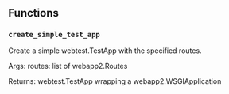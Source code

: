 # 








## Functions
    
### `create_simple_test_app`

Create a simple webtest.TestApp with the specified routes.

  Args:
    routes: list of webapp2.Routes

  Returns:
    webtest.TestApp wrapping a webapp2.WSGIApplication
  

    
    



